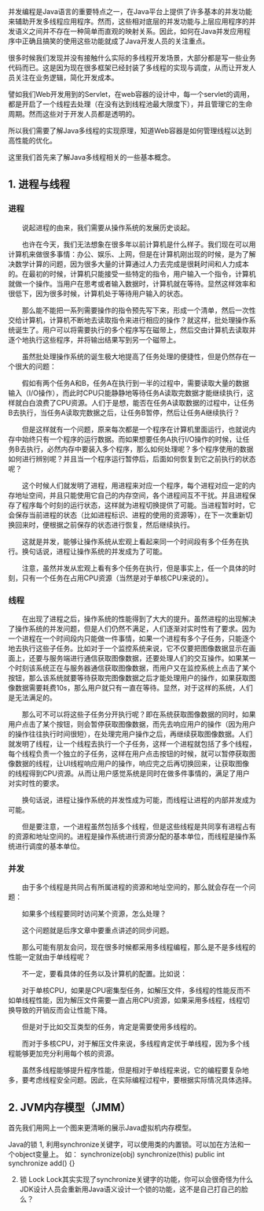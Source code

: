 并发编程是Java语言的重要特点之一，在Java平台上提供了许多基本的并发功能来辅助开发多线程应用程序。然而，这些相对底层的并发功能与上层应用程序的并发语义之间并不存在一种简单而直观的映射关系。因此，如何在Java并发应用程序中正确且搞笑的使用这些功能就成了Java开发人员的关注重点。

很多时候我们发现并没有接触什么实际的多线程开发场景，大部分都是写一些业务代码而已。这是因为现在很多框架已经封装了多线程的实现与调度，从而让开发人员关注在业务逻辑，简化开发成本。  

譬如我们Web开发用到的Servlet，在web容器的设计中，每一个servlet的调用，都是开启了一个线程去处理（在没有达到线程池最大限度下），并且管理它的生命周期。然而这些对于开发人员都是透明的。  

所以我们需要了解Java多线程的实现原理，知道Web容器是如何管理线程以达到高性能的优化。

这里我们首先来了解Java多线程相关的一些基本概念。

## 1. 进程与线程

### 进程
　　说起进程的由来，我们需要从操作系统的发展历史谈起。

　　也许在今天，我们无法想象在很多年以前计算机是什么样子。我们现在可以用计算机来做很多事情：办公、娱乐、上网，但是在计算机刚出现的时候，是为了解决数学计算的问题，因为很多大量的计算通过人力去完成是很耗时间和人力成本的。在最初的时候，计算机只能接受一些特定的指令，用户输入一个指令，计算机就做一个操作。当用户在思考或者输入数据时，计算机就在等待。显然这样效率和很低下，因为很多时候，计算机处于等待用户输入的状态。

　　那么能不能把一系列需要操作的指令预先写下来，形成一个清单，然后一次性交给计算机，计算机不断地去读取指令来进行相应的操作？就这样，批处理操作系统诞生了。用户可以将需要执行的多个程序写在磁带上，然后交由计算机去读取并逐个地执行这些程序，并将输出结果写到另一个磁带上。

　　虽然批处理操作系统的诞生极大地提高了任务处理的便捷性，但是仍然存在一个很大的问题：

　　假如有两个任务A和B，任务A在执行到一半的过程中，需要读取大量的数据输入（I/O操作），而此时CPU只能静静地等待任务A读取完数据才能继续执行，这样就白白浪费了CPU资源。人们于是想，能否在任务A读取数据的过程中，让任务B去执行，当任务A读取完数据之后，让任务B暂停，然后让任务A继续执行？

　　但是这样就有一个问题，原来每次都是一个程序在计算机里面运行，也就说内存中始终只有一个程序的运行数据。而如果想要任务A执行I/O操作的时候，让任务B去执行，必然内存中要装入多个程序，那么如何处理呢？多个程序使用的数据如何进行辨别呢？并且当一个程序运行暂停后，后面如何恢复到它之前执行的状态呢？

　　这个时候人们就发明了进程，用进程来对应一个程序，每个进程对应一定的内存地址空间，并且只能使用它自己的内存空间，各个进程间互不干扰。并且进程保存了程序每个时刻的运行状态，这样就为进程切换提供了可能。当进程暂时时，它会保存当前进程的状态（比如进程标识、进程的使用的资源等），在下一次重新切换回来时，便根据之前保存的状态进行恢复，然后继续执行。

　　这就是并发，能够让操作系统从宏观上看起来同一个时间段有多个任务在执行。换句话说，进程让操作系统的并发成为了可能。

　　注意，虽然并发从宏观上看有多个任务在执行，但是事实上，任一个具体的时刻，只有一个任务在占用CPU资源（当然是对于单核CPU来说的）。

### 线程

　　在出现了进程之后，操作系统的性能得到了大大的提升。虽然进程的出现解决了操作系统的并发问题，但是人们仍然不满足，人们逐渐对实时性有了要求。因为一个进程在一个时间段内只能做一件事情，如果一个进程有多个子任务，只能逐个地去执行这些子任务。比如对于一个监控系统来说，它不仅要把图像数据显示在画面上，还要与服务端进行通信获取图像数据，还要处理人们的交互操作。如果某一个时刻该系统正在与服务器通信获取图像数据，而用户又在监控系统上点击了某个按钮，那么该系统就要等待获取完图像数据之后才能处理用户的操作，如果获取图像数据需要耗费10s，那么用户就只有一直在等待。显然，对于这样的系统，人们是无法满足的。

　　那么可不可以将这些子任务分开执行呢？即在系统获取图像数据的同时，如果用户点击了某个按钮，则会暂停获取图像数据，而先去响应用户的操作（因为用户的操作往往执行时间很短），在处理完用户操作之后，再继续获取图像数据。人们就发明了线程，让一个线程去执行一个子任务，这样一个进程就包括了多个线程，每个线程负责一个独立的子任务，这样在用户点击按钮的时候，就可以暂停获取图像数据的线程，让UI线程响应用户的操作，响应完之后再切换回来，让获取图像的线程得到CPU资源。从而让用户感觉系统是同时在做多件事情的，满足了用户对实时性的要求。

　　换句话说，进程让操作系统的并发性成为可能，而线程让进程的内部并发成为可能。

　　但是要注意，一个进程虽然包括多个线程，但是这些线程是共同享有进程占有的资源和地址空间的。进程是操作系统进行资源分配的基本单位，而线程是操作系统进行调度的基本单位。

### 并发

　　由于多个线程是共同占有所属进程的资源和地址空间的，那么就会存在一个问题：

　　如果多个线程要同时访问某个资源，怎么处理？

　　这个问题就是后序文章中要重点讲述的同步问题。

　　那么可能有朋友会问，现在很多时候都采用多线程编程，那么是不是多线程的性能一定就由于单线程呢？

　　不一定，要看具体的任务以及计算机的配置。比如说：

　　对于单核CPU，如果是CPU密集型任务，如解压文件，多线程的性能反而不如单线程性能，因为解压文件需要一直占用CPU资源，如果采用多线程，线程切换导致的开销反而会让性能下降。

　　但是对于比如交互类型的任务，肯定是需要使用多线程的。

　　而对于多核CPU，对于解压文件来说，多线程肯定优于单线程，因为多个线程能够更加充分利用每个核的资源。

　　虽然多线程能够提升程序性能，但是相对于单线程来说，它的编程要复杂地多，要考虑线程安全问题。因此，在实际编程过程中，要根据实际情况具体选择。

## 2. JVM内存模型（JMM）

首先我们用网上一个图来更清晰的展示Java虚拟机内存模型。
![]()



Java的锁
1, 利用synchronize关键字，可以使用类的内置锁。可以加在方法和一个object变量上。
如：
synchronize(obj)
synchronize(this)
public int synchronize add() {}

2. 锁 Lock
Lock其实实现了synchronize关键字的功能，你可以会很奇怪为什么JDK设计人员会重新用Java语义设计一个锁的功能，这不是自己打自己的脸么？

